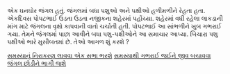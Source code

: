 
એક ઘનઘોર જંગલ હતું. જંગલમાં બધા પશુઓ અને પક્ષીઓ હળીમળીને રેહતા હતા. એકદિવસ પોપટભાઈ ઉડતા ઉડતા નજીકના શહેરમાં પહોંચ્યા. શહેરમાં વધી રહેલા લાકડાની માંગ માટે જંગલના વૃક્ષો કાપવાની વાતો ચર્ચાતી હતી. પોપટભાઈ આ સાંભળીને ખુબ ગભરાઈ ગયા. તેમને જંગલમાં પાછા આવીને બધા પશુ-પક્ષીઓને આ સમાચાર આપ્યા. બિચારા પશુ પક્ષીઓ ભારે મુસીબતમાં છે. તેઓ આગળ શું કરશે ?

[સમસ્યાનું નિરાકરણ લાવવા એક સભા ભરશે](sabha/sabha.md)
[સમસ્યાથી ગભરાઈ જઈને જીવ બચાવવા જંગલ છોડીને ભાગી જશે](palayan/palayan.md)

